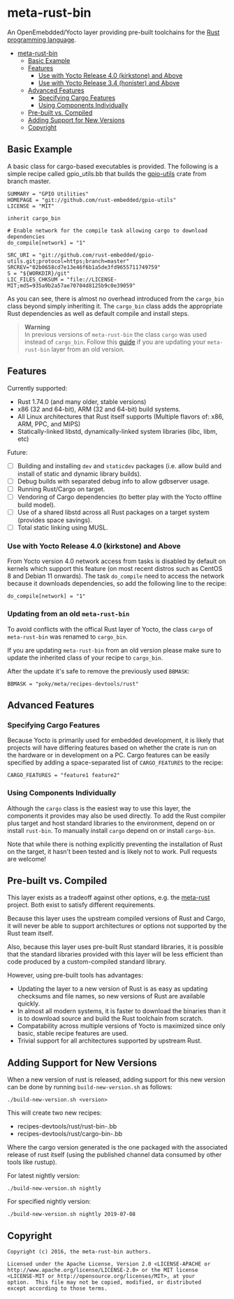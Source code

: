 meta-rust-bin
=============

An OpenEmebdded/Yocto layer providing pre-built toolchains for the
[Rust programming language](https://www.rust-lang.org).

<!-- toc -->

- [meta-rust-bin](#meta-rust-bin)
  - [Basic Example](#basic-example)
  - [Features](#features)
    - [Use with Yocto Release 4.0 (kirkstone) and Above](#use-with-yocto-release-40-kirkstone-and-above)
    - [Use with Yocto Release 3.4 (honister) and Above](#use-with-yocto-release-34-honister-and-above)
  - [Advanced Features](#advanced-features)
    - [Specifying Cargo Features](#specifying-cargo-features)
    - [Using Components Individually](#using-components-individually)
  - [Pre-built vs. Compiled](#pre-built-vs-compiled)
  - [Adding Support for New Versions](#adding-support-for-new-versions)
  - [Copyright](#copyright)

<!-- tocstop -->


## Basic Example

A basic class for cargo-based executables is provided. The following is a
simple recipe called gpio_utils.bb that builds the [gpio-utils](https://github.com/rust-embedded/gpio-utils)
crate from branch master.

```bitbake
SUMMARY = "GPIO Utilities"
HOMEPAGE = "git://github.com/rust-embedded/gpio-utils"
LICENSE = "MIT"

inherit cargo_bin

# Enable network for the compile task allowing cargo to download dependencies
do_compile[network] = "1"

SRC_URI = "git://github.com/rust-embedded/gpio-utils.git;protocol=https;branch=master"
SRCREV="02b0658cd7e13e46f6b1a5de3fd9655711749759"
S = "${WORKDIR}/git"
LIC_FILES_CHKSUM = "file://LICENSE-MIT;md5=935a9b2a57ae70704d8125b9c0e39059"
```

As you can see, there is almost no overhead introduced from the `cargo_bin` class
beyond simply inheriting it. The `cargo_bin` class adds the appropriate Rust
dependencies as well as default compile and install steps.

> **Warning**  
> In previous versions of `meta-rust-bin` the class `cargo` was used instead
> of `cargo_bin`. Follow this [guide](#updating-from-an-old-meta-rust-bin) if you
> are updating your `meta-rust-bin` layer from an old version.

## Features

Currently supported:

  * Rust 1.74.0 (and many older, stable versions)
  * x86 (32 and 64-bit), ARM (32 and 64-bit) build systems.
  * All Linux architectures that Rust itself supports (Multiple flavors of:
    x86, ARM, PPC, and MIPS)
  * Statically-linked libstd, dynamically-linked system libraries (libc, libm,
    etc)

Future:

  * [ ] Building and installing `dev` and `staticdev` packages (i.e. allow build
    and install of static and dynamic library builds).
  * [ ] Debug builds with separated debug info to allow gdbserver usage.
  * [ ] Running Rust/Cargo on target.
  * [ ] Vendoring of Cargo dependencies (to better play with the Yocto offline
    build model).
  * [ ] Use of a shared libstd across all Rust packages on a target system
    (provides space savings).
  * [ ] Total static linking using MUSL.

### Use with Yocto Release 4.0 (kirkstone) and Above

From Yocto version 4.0 network access from tasks is disabled by default on
kernels which support this feature (on most recent distros such as CentOS 8 and
Debian 11 onwards). The task `do_compile` need to access the network because it
downloads dependencies, so add the following line to the recipe:

```bitbake
do_compile[network] = "1"
```

### Updating from an old `meta-rust-bin`

To avoid conflicts with the offical Rust layer of Yocto, the class `cargo` of
`meta-rust-bin` was renamed to `cargo_bin`.

If you are updating `meta-rust-bin` from an old version please make sure to
update the inherited class of your recipe to `cargo_bin`.

After the update it's safe to remove the previously used `BBMASK`:

```bitbake
BBMASK = "poky/meta/recipes-devtools/rust"
```

## Advanced Features

### Specifying Cargo Features

Because Yocto is primarily used for embedded development, it is likely that
projects will have differing features based on whether the crate is run on the
hardware or in development on a PC. Cargo features can be easily specified by
adding a space-separated list of `CARGO_FEATURES` to the recipe:

```bitbake
CARGO_FEATURES = "feature1 feature2"
```

### Using Components Individually

Although the `cargo` class is the easiest way to use this layer, the components
it provides may also be used directly. To add the Rust compiler plus target and
host standard libraries to the environment, depend on or install `rust-bin`. To
manually install `cargo` depend on or install `cargo-bin`.

Note that while there is nothing explicitly preventing the installation of Rust
on the target, it hasn't been tested and is likely not to work. Pull requests
are welcome!


## Pre-built vs. Compiled

This layer exists as a tradeoff against other options, e.g. the
[meta-rust](https://github.com/meta-rust) project. Both exist to satisfy
different requirements.

Because this layer uses the upstream compiled versions of Rust and Cargo, it
will never be able to support architectures or options not supported by the
Rust team itself.

Also, because this layer uses pre-built Rust standard libraries, it is possible
that the standard libraries provided with this layer will be less efficient
than code produced by a custom-compiled standard library.

However, using pre-built tools has advantages:

  * Updating the layer to a new version of Rust is as easy as updating
    checksums and file names, so new versions of Rust are available quickly.
  * In almost all modern systems, it is faster to download the binaries than it
    is to download source and build the Rust toolchain from scratch.
  * Compatability across multiple versions of Yocto is maximized since only
    basic, stable recipe features are used.
  * Trivial support for all architectures supported by upstream Rust.

## Adding Support for New Versions

When a new version of rust is released, adding support for this new version can
be done by running `build-new-version.sh` as follows:

    ./build-new-version.sh <version>

This will create two new recipes:
 - recipes-devtools/rust/rust-bin-<version>.bb
 - recipes-devtools/rust/cargo-bin-<date>.bb

 Where the cargo version generated is the one packaged with the associated
 release of rust itself (using the published channel data consumed by other
 tools like rustup).

For latest nightly version:

    ./build-new-version.sh nightly
    
For specified nightly version:
    
    ./build-new-version.sh nightly 2019-07-08
    

## Copyright

```
Copyright (c) 2016, the meta-rust-bin authors.

Licensed under the Apache License, Version 2.0 <LICENSE-APACHE or
http://www.apache.org/license/LICENSE-2.0> or the MIT license
<LICENSE-MIT or http://opensource.org/licenses/MIT>, at your
option.  This file may not be copied, modified, or distributed
except according to those terms.
```
